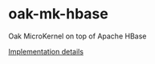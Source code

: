 oak-mk-hbase
============

Oak MicroKernel on top of Apache HBase

[Implementation details](https://github.com/dobrist/oak-mk-hbase/blob/master/doc/implementation.md)